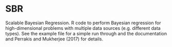 # SBR
Scalable Bayesian Regression. 
R code to perform Bayesian regression for high-dimensional problems with multiple data sources (e.g. different data types). 
See the example file for a simple run through and the documentation and Perrakis and Mukherjee (2017) for details.
